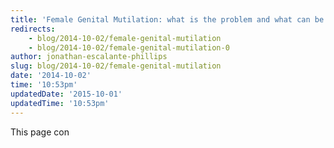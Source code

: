 ```yaml
---
title: 'Female Genital Mutilation: what is the problem and what can be done?'
redirects:
    - blog/2014-10-02/female-genital-mutilation
    - blog/2014-10-02/female-genital-mutilation-0
author: jonathan-escalante-phillips
slug: blog/2014-10-02/female-genital-mutilation
date: '2014-10-02'
time: '10:53pm'
updatedDate: '2015-10-01'
updatedTime: '10:53pm'
---
```

This page con